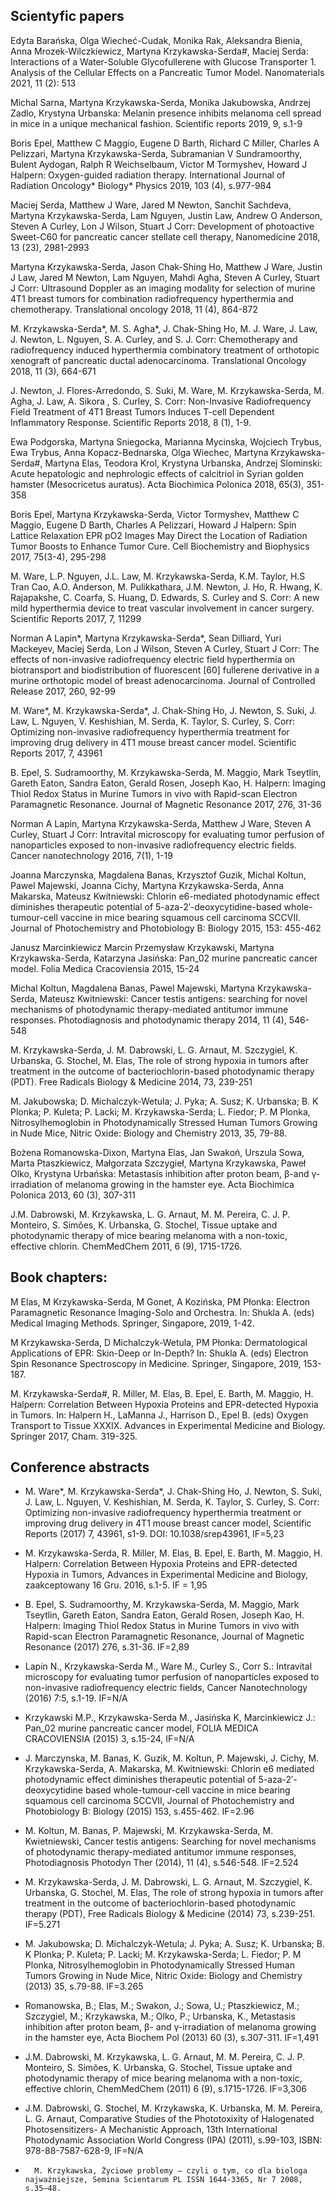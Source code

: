 ## Scientyfic papers

Edyta Barańska, Olga Wiecheć-Cudak, Monika Rak, Aleksandra Bienia, Anna Mrozek-Wilczkiewicz, Martyna Krzykawska-Serda#, Maciej Serda: Interactions of a Water-Soluble Glycofullerene with Glucose Transporter 1. Analysis of the Cellular Effects on a Pancreatic Tumor Model. 
Nanomaterials 2021,  11 (2): 513

Michal Sarna, Martyna Krzykawska-Serda, Monika Jakubowska, Andrzej Zadlo, Krystyna Urbanska: Melanin presence inhibits melanoma cell spread in mice in a unique mechanical fashion.
Scientific reports 2019, 9, s.1-9

Boris Epel, Matthew C Maggio, Eugene D Barth, Richard C Miller, Charles A Pelizzari, Martyna Krzykawska-Serda, Subramanian V Sundramoorthy, Bulent Aydogan, Ralph R Weichselbaum, Victor M Tormyshev, Howard J Halpern: Oxygen-guided radiation therapy.
International Journal of Radiation Oncology* Biology* Physics 2019, 103 (4), s.977-984

Maciej Serda, Matthew J Ware, Jared M Newton, Sanchit Sachdeva, Martyna Krzykawska-Serda, Lam Nguyen, Justin Law, Andrew O Anderson, Steven A Curley, Lon J Wilson, Stuart J Corr: Development of photoactive Sweet-C60 for pancreatic cancer stellate cell therapy,
Nanomedicine 2018, 13 (23), 2981-2993

Martyna Krzykawska-Serda, Jason Chak-Shing Ho, Matthew J Ware, Justin J Law, Jared M Newton, Lam Nguyen, Mahdi Agha, Steven A Curley, Stuart J Corr: Ultrasound Doppler as an imaging modality for selection of murine 4T1 breast tumors for combination radiofrequency hyperthermia and chemotherapy.
Translational oncology 2018, 11 (4), 864-872

M. Krzykawska-Serda*, M. S. Agha*, J. Chak-Shing Ho, M. J. Ware, J. Law, J. Newton, L. Nguyen, S. A. Curley, and S. J. Corr: Chemotherapy and radiofrequency induced hyperthermia combinatory treatment of orthotopic xenograft of pancreatic ductal adenocarcinoma.
Translational Oncology 2018, 11 (3), 664-671

J. Newton, J. Flores-Arredondo, S. Suki, M. Ware, M. Krzykawska-Serda, M. Agha, J. Law, A. Sikora , S. Curley, S. Corr: Non-Invasive Radiofrequency Field Treatment of 4T1 Breast Tumors Induces T-cell Dependent Inflammatory Response.
Scientific Reports 2018, 8 (1), 1-9.

Ewa Podgorska, Martyna Sniegocka, Marianna Mycinska, Wojciech Trybus, Ewa Trybus, Anna Kopacz-Bednarska, Olga Wiechec, Martyna Krzykawska-Serda#, Martyna Elas, Teodora Krol, Krystyna Urbanska, Andrzej Slominski: Acute hepatologic and nephrologic effects of calcitriol in Syrian golden hamster (Mesocricetus auratus).
Acta Biochimica Polonica 2018, 65(3), 351-358

Boris Epel, Martyna Krzykawska-Serda, Victor Tormyshev, Matthew C Maggio, Eugene D Barth, Charles A Pelizzari, Howard J Halpern: Spin Lattice Relaxation EPR pO2 Images May Direct the Location of Radiation Tumor Boosts to Enhance Tumor Cure.
Cell Biochemistry and Biophysics 2017, 75(3-4), 295-298

M. Ware, L.P. Nguyen, J.L. Law, M. Krzykawska-Serda, K.M. Taylor, H.S Tran Cao, A.O. Anderson, M. Pulikkathara, J.M. Newton, J. Ho, R. Hwang, K. Rajapakshe, C. Coarfa, S. Huang, D. Edwards, S. Curley and S. Corr: A new mild hyperthermia device to treat vascular involvement in cancer surgery.
Scientific Reports 2017, 7, 11299

Norman A Lapin*, Martyna Krzykawska-Serda*, Sean Dilliard, Yuri Mackeyev, Maciej Serda, Lon J Wilson, Steven A Curley, Stuart J Corr: The effects of non-invasive radiofrequency electric field hyperthermia on biotransport and biodistribution of fluorescent [60] fullerene derivative in a murine orthotopic model of breast adenocarcinoma.
Journal of Controlled Release 2017, 260, 92-99

M. Ware*, M. Krzykawska-Serda*, J. Chak-Shing Ho, J. Newton, S. Suki, J. Law, L. Nguyen, V. Keshishian, M. Serda, K. Taylor, S. Curley, S. Corr: Optimizing non-invasive radiofrequency hyperthermia treatment for improving drug delivery in 4T1 mouse breast cancer model.
Scientific Reports 2017, 7, 43961


B. Epel, S. Sudramoorthy, M. Krzykawska-Serda, M. Maggio, Mark Tseytlin, Gareth Eaton, Sandra Eaton, Gerald Rosen, Joseph Kao, H. Halpern: Imaging Thiol Redox Status in Murine Tumors in vivo with Rapid-scan Electron Paramagnetic Resonance.
Journal of Magnetic Resonance 2017, 276, 31-36

Norman A Lapin, Martyna Krzykawska-Serda, Matthew J Ware, Steven A Curley, Stuart J Corr: Intravital microscopy for evaluating tumor perfusion of nanoparticles exposed to non-invasive radiofrequency electric fields.
Cancer nanotechnology 2016, 7(1), 1-19

Joanna Marczynska, Magdalena Banas, Krzysztof Guzik, Michal Koltun, Pawel Majewski, Joanna Cichy, Martyna Krzykawska-Serda, Anna Makarska, Mateusz Kwitniewski: Chlorin e6-mediated photodynamic effect diminishes therapeutic potential of 5-aza-2′-deoxycytidine-based whole-tumour-cell vaccine in mice bearing squamous cell carcinoma SCCVII.
Journal of Photochemistry and Photobiology B: Biology 2015, 153: 455-462

Janusz Marcinkiewicz Marcin Przemysław Krzykawski, Martyna Krzykawska-Serda, Katarzyna Jasińska: Pan_02 murine pancreatic cancer model. Folia Medica Cracoviensia 2015, 15-24

Michal Koltun, Magdalena Banas, Pawel Majewski, Martyna Krzykawska-Serda, Mateusz Kwitniewski: Cancer testis antigens: searching for novel mechanisms of photodynamic therapy-mediated antitumor immune responses. Photodiagnosis and photodynamic therapy 2014, 11 (4), 546-548

M. Krzykawska-Serda, J. M. Dabrowski, L. G. Arnaut, M. Szczygiel, K. Urbanska, G. Stochel, M. Elas, The role of strong hypoxia in tumors after treatment in the outcome of bacteriochlorin-based photodynamic therapy (PDT).
Free Radicals Biology & Medicine 2014, 73, 239-251

M. Jakubowska; D. Michalczyk-Wetula; J. Pyka; A. Susz; K. Urbanska; B. K Plonka; P. Kuleta; P. Lacki; M. Krzykawska-Serda; L. Fiedor; P. M Plonka, Nitrosylhemoglobin in Photodynamically Stressed Human Tumors Growing in Nude Mice,
Nitric Oxide: Biology and Chemistry 2013, 35, 79-88.

Bożena Romanowska-Dixon, Martyna Elas, Jan Swakoń, Urszula Sowa, Marta Ptaszkiewicz, Małgorzata Szczygieł, Martyna Krzykawska, Paweł Olko, Krystyna Urbańska: Metastasis inhibition after proton beam, β-and γ-irradiation of melanoma growing in the hamster eye. Acta Biochimica Polonica 2013, 60 (3), 307-311

J.M. Dabrowski, M. Krzykawska, L. G. Arnaut, M. M. Pereira, C. J. P. Monteiro, S. Simões, K. Urbanska, G. Stochel, Tissue uptake and photodynamic therapy of mice bearing melanoma with a non-toxic, effective chlorin.
ChemMedChem 2011, 6 (9), 1715-1726.

## Book chapters:

M Elas, M Krzykawska-Serda, M Gonet, A Kozińska, PM Płonka: Electron Paramagnetic Resonance Imaging-Solo and Orchestra.
In: Shukla A. (eds) Medical Imaging Methods. Springer, Singapore, 2019, 1-42.

M Krzykawska-Serda, D Michalczyk-Wetula, PM Płonka: Dermatological Applications of EPR: Skin-Deep or In-Depth?
In: Shukla A. (eds) Electron Spin Resonance Spectroscopy in Medicine. Springer, Singapore, 2019, 153-187.

M. Krzykawska-Serda#, R. Miller, M. Elas, B. Epel, E. Barth, M. Maggio, H. Halpern: Correlation Between Hypoxia Proteins and EPR-detected Hypoxia in Tumors.
In: Halpern H., LaManna J., Harrison D., Epel B. (eds) Oxygen Transport to Tissue XXXIX. Advances in Experimental Medicine and Biology. Springer 2017, Cham. 319-325.

## Conference abstracts  

- M. Ware*, M. Krzykawska-Serda*, J. Chak-Shing Ho, J. Newton, S. Suki, J. Law, L. Nguyen, V. Keshishian, M. Serda, K. Taylor, S. Curley, S. Corr: Optimizing non-invasive radiofrequency hyperthermia treatment or improving drug delivery in 4T1 mouse breast cancer model, Scientific Reports (2017) 7, 43961, s1-9. DOI: 10.1038/srep43961, IF=5,23 

-	M. Krzykawska-Serda, R.  Miller, M. Elas, B. Epel, E. Barth, M. Maggio, H. Halpern: Correlation Between Hypoxia Proteins and EPR-detected Hypoxia in Tumors, Advances in Experimental Medicine and Biology, zaakceptowany 16 Gru. 2016, s.1-5. IF = 1,95

-	B. Epel, S. Sudramoorthy, M. Krzykawska-Serda, M. Maggio, Mark Tseytlin, Gareth Eaton, Sandra Eaton, Gerald Rosen, Joseph Kao, H. Halpern: Imaging Thiol Redox Status in Murine Tumors in vivo with Rapid-scan Electron Paramagnetic Resonance, Journal of Magnetic Resonance (2017) 276, s.31-36. IF=2,89

-	Lapin N., Krzykawska-Serda M., Ware M., Curley S., Corr S.: Intravital microscopy for evaluating tumor perfusion of nanoparticles exposed to non-invasive radiofrequency electric fields, Cancer Nanotechnology (2016) 7:5, s.1-19. IF=N/A

-	Krzykawski M.P., Krzykawska-Serda M., Jasińska K, Marcinkiewicz J.: Pan_02 murine pancreatic cancer model, FOLIA MEDICA CRACOVIENSIA (2015) 3, s.15-24, IF=N/A

-	J. Marczynska, M. Banas, K. Guzik, M. Koltun, P. Majewski, J. Cichy, M. Krzykawska-Serda, A. Makarska, M. Kwitniewski:  Chlorin e6 mediated photodynamic effect diminishes therapeutic potential of 5-aza-2′-deoxycytidine based whole-tumour-cell vaccine in mice bearing squamous cell carcinoma SCCVII, Journal of Photochemistry and Photobiology B: Biology (2015) 153, s.455-462. IF=2.96

-	M. Koltun, M. Banas, P. Majewski, M. Krzykawska-Serda, M. Kwietniewski, Cancer testis antigens: Searching for novel mechanisms of photodynamic therapy-mediated antitumor immune responses, Photodiagnosis Photodyn Ther (2014), 11 (4), s.546-548. IF=2.524

-	M. Krzykawska-Serda, J. M. Dabrowski, L. G. Arnaut, M. Szczygiel, K. Urbanska, G. Stochel, M. Elas, The role of strong hypoxia in tumors after treatment in the outcome of bacteriochlorin-based photodynamic therapy (PDT), Free Radicals Biology & Medicine (2014) 73, s.239-251. IF=5.271

-	M. Jakubowska; D. Michalczyk-Wetula; J. Pyka; A. Susz; K. Urbanska; B. K Plonka; P. Kuleta; P. Lacki; M. Krzykawska-Serda; L. Fiedor; P. M Plonka, Nitrosylhemoglobin in Photodynamically Stressed Human Tumors Growing in Nude Mice, Nitric Oxide: Biology and Chemistry (2013) 35, s.79-88. IF=3.265

-	Romanowska, B.; Elas, M.; Swakon, J.; Sowa, U.; Ptaszkiewicz, M.; Szczygiel, M.; Krzykawska, M.; Olko, P.; Urbanska, K., Metastasis inhibition after proton beam, β- and γ-irradiation of melanoma growing in the hamster eye, Acta Biochem Pol (2013) 60 (3), s.307-311. IF=1,491

-	J.M. Dabrowski, M. Krzykawska, L. G. Arnaut, M. M. Pereira, C. J. P. Monteiro, S. Simões, K. Urbanska, G. Stochel, Tissue uptake and photodynamic therapy of mice bearing melanoma with a non-toxic, effective chlorin, ChemMedChem (2011) 6 (9), s.1715-1726. IF=3,306

-	J.M. Dabrowski, G. Stochel, M. Krzykawska, K. Urbanska,  M. M. Pereira,  L. G. Arnaut,  Comparative Studies of the Phototoxixity of Halogenated Photosensitizers- A Mechanistic Approach, 13th International Photodynamic Association World Congress (IPA) (2011), s.99-103,  ISBN: 978-88-7587-628-9, IF=N/A

-		M. Krzykawska, Życiowe problemy – czyli o tym, co dla biologa najważniejsze, Semina Scientarum PL ISSN 1644-3365, Nr 7 2008, s.35–48.





